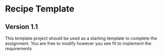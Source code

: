 # Recipe Template

## Version 1.1

This template project should be used as a starting template to complete the assignment.
You are free to modify however you see fit to implement the requirements

